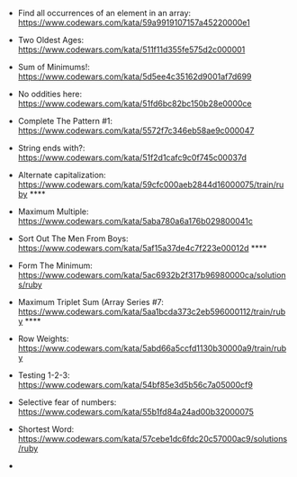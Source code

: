 - Find all occurrences of an element in an array: https://www.codewars.com/kata/59a9919107157a45220000e1

- Two Oldest Ages: https://www.codewars.com/kata/511f11d355fe575d2c000001

- Sum of Minimums!: https://www.codewars.com/kata/5d5ee4c35162d9001af7d699

- No oddities here: https://www.codewars.com/kata/51fd6bc82bc150b28e0000ce

- Complete The Pattern #1: https://www.codewars.com/kata/5572f7c346eb58ae9c000047

- String ends with?: https://www.codewars.com/kata/51f2d1cafc9c0f745c00037d

- Alternate capitalization: https://www.codewars.com/kata/59cfc000aeb2844d16000075/train/ruby ****

- Maximum Multiple: https://www.codewars.com/kata/5aba780a6a176b029800041c

- Sort Out The Men From Boys: https://www.codewars.com/kata/5af15a37de4c7f223e00012d ****

- Form The Minimum: https://www.codewars.com/kata/5ac6932b2f317b96980000ca/solutions/ruby

- Maximum Triplet Sum (Array Series #7: https://www.codewars.com/kata/5aa1bcda373c2eb596000112/train/ruby ****

- Row Weights: https://www.codewars.com/kata/5abd66a5ccfd1130b30000a9/train/ruby

- Testing 1-2-3: https://www.codewars.com/kata/54bf85e3d5b56c7a05000cf9

- Selective fear of numbers: https://www.codewars.com/kata/55b1fd84a24ad00b32000075

- Shortest Word: https://www.codewars.com/kata/57cebe1dc6fdc20c57000ac9/solutions/ruby

- 
